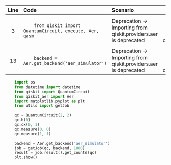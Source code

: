 | Line | Code | Scenario | Reference | Artifact | Refactoring |
| :--: | :--- | :------- | :--------:| :------- | :---------- |
| 3 | `    from qiskit import QuantumCircuit, execute, Aer, qasm` | Deprecation -> Importing from qiskit.providers.aer is deprecated | 548acfe8-db26-45b7-ab5c-c637c63ee4b0 | Aer | `    from qiskit import QuantumCircuit`<br>`    from qiskit_aer import Aer` |
| 13 | `    backend = Aer.get_backend('aer_simulator')` | Deprecation -> Importing from qiskit.providers.aer is deprecated | 548acfe8-db26-45b7-ab5c-c637c63ee4b0 | Aer.get_backend |  |

```python
    import os
    from datetime import datetime
    from qiskit import QuantumCircuit
    from qiskit_aer import Aer
    import matplotlib.pyplot as plt
    from utils import getJob

    qc = QuantumCircuit(2, 2)
    qc.h(0)
    qc.cx(0, 1)
    qc.measure(0, 0)
    qc.measure(1, 1)

    backend = Aer.get_backend('aer_simulator')
    job = getJob(qc, backend, 1000)
    result = job.result().get_counts(qc)
    plt.show()
```